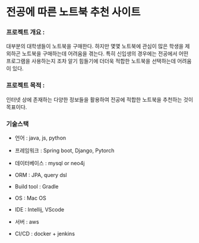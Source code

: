 # 전공에 따른 노트북 추천 사이트

### 프로젝트 개요 :
 대부분의 대학생들이 노트북을 구매한다. 
하지만 몇몇 노트북에 관심이 많은 학생을 제외하곤 노트북을 구매하는데 어려움을 겪는다. 특히 신입생의 경우에는 전공에서 어떤 프로그램을 사용하는지 조차 알기 힘들기에 더더욱 적합한 노트북을 선택하는데 어려움이 있다.

### 프로젝트 목적 :
 인터넷 상에 존재하는 다양한 정보들을 활용하여 전공에 적합한 노트북을 추천하는 것이 목표이다.

### 기술스택
* 언어 : java, js, python
* 프레임워크 : Spring boot, Django, Pytorch
* 데이터베이스 : mysql or neo4j
* ORM : JPA, query dsl
* Build tool : Gradle

* OS : Mac OS
* IDE : Intellij, VScode
* 서버 : aws
* CI/CD : docker + jenkins
